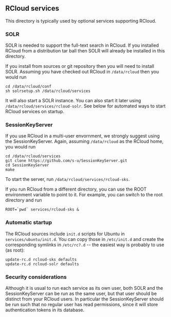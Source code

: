 ## RCloud services

This directory is typically used by optional services supporting RCloud.

### SOLR

SOLR is needed to support the full-text search in RCloud. If you
installed RCloud from a distribution tar ball then SOLR will already
be installed in this directory.

If you install from sources or git repository then you will need to
install SOLR. Assuming you have checked out RCloud in `/data/rcloud`
then you would run

    cd /data/rcloud/conf
    sh solrsetup.sh /data/rcloud/services

It will also start a SOLR instance. You can also start it later using
`/data/rcloud/services/rcloud-solr`. See below for automated ways to
start RCloud services on startup.


### SessionKeyServer

If you use RCloud in a multi-user envornment, we strongly suggest
using the SessionKeyServer. Again, assuming `/data/rcloud` as the
RCloud home, you would run

    cd /data/rcloud/services
    git clone https://github.com/s-u/SessionKeyServer.git
    cd SessionKeyServer
    make

To start the server, run `/data/rcloud/services/rcloud-sks`.

If you run RCloud from a different directory, you can use the ROOT
environment variable to point to it. For example, you can switch to
the root directory and run

    ROOT=`pwd` services/rcloud-sks &


### Automatic startup

The RCloud sources include `init.d` scripts for Ubuntu in
`services/ubuntu/init.d`. You can copy those in `/etc/init.d` and
create the corresponding symlinks in `/etc/rc?.d` -- the easiest way
is probably to use (as root):

    update-rc.d rcloud-sks defaults
    update-rc.d rcloud-solr defaults


### Security considerations

Although it is usual to run each service as its own user, both SOLR
and the SessionKeyServer can be run as the same user, but that user
should be distinct from your RCloud users. In particular the
SessionKeyServer should be run such that no regular user has read
permissions, since it will store authentication tokens in its
database.
